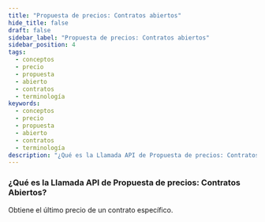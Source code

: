 ```yaml
---
title: "Propuesta de precios: Contratos abiertos"
hide_title: false
draft: false
sidebar_label: "Propuesta de precios: Contratos abiertos"
sidebar_position: 4
tags:
  - conceptos
  - precio
  - propuesta
  - abierto
  - contratos
  - terminología
keywords:
  - conceptos
  - precio
  - propuesta
  - abierto
  - contratos
  - terminología
description: "¿Qué es la Llamada API de Propuesta de precios: Contratos Abiertos?"
---
```


### ¿Qué es la Llamada API de Propuesta de precios: Contratos Abiertos?

Obtiene el último precio de un contrato específico.

